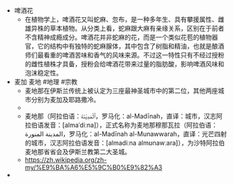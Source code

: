 - 啤酒花
	- 在植物学上，啤酒花又叫蛇麻、忽布，是一种多年生、具有攀援属性、雌雄异株的草本植物。从分类上看，蛇麻跟大麻有亲缘关系，区别在于前者不含精神成瘾成分。啤酒花并非蛇麻的花，而是一个类似花苞的植物器官，它的结构中有独特的蛇麻腺体，其中包含了树脂和精油，也就是酿酒师们最看重的啤酒苦味和香气的风味来源。不过这一特性只有不经过授粉的雌性植株才具备，授粉会给啤酒花带来过量的脂肪酸，影响啤酒风味和泡沫稳定性。
- 麦加 麦地 #地理 #宗教
	- 麦地那在伊斯兰传统上被认定为三座最神圣城市中的第二位，其他两座城市分别为麦加及耶路撒冷。
	-
	- 麦地那（阿拉伯语：ٱلْمَدِيْنَة‎，罗马化：al-Madīnah，直译：城市，汉志阿拉伯语发音：[almaˈdiːna]），正式名称为麦地那穆那瓦拉（阿拉伯语：المدينة المنورة‎，罗马化：al-Madīnah al-Munawwarah，直译：光芒四射的城市，汉志阿拉伯语发音：[almadiːna almʊnawːara]），为沙特阿拉伯麦地那省省会及伊斯兰教第二大圣城。
	- https://zh.wikipedia.org/zh-my/%E9%BA%A6%E5%9C%B0%E9%82%A3
-